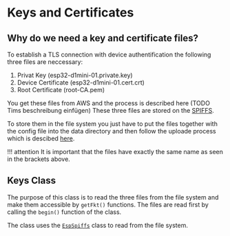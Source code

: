 # Keys and Certificates

## Why do we need a key and certificate files?

To establish a TLS connection with device authentification the following three files are neccessary:

1. Privat Key (esp32-d1mini-01.private.key)
2. Device Certificate (esp32-d1mini-01.cert.crt)
3. Root Certificate (root-CA.pem)

You get these files from AWS and the process is described here (TODO Tims beschreibung einfügen)
These three files are stored on the [SPIFFS](esp_spiffs.md). 

To store them in the file system you just have to put the files together with the config file into the data directory and then follow the uploade process which is descibed [here](esp_spiffs.md). 

!!! attention
    It is important that the files have exactly the same name as seen in the brackets above.


## Keys Class

The purpose of this class is to read the three files from the file system and make them accessible by ``getFkt()`` functions. The files are read first by calling the ``begin()`` function of the class.

The class uses the [``EspSpiffs``](esp_spiffs.md) class to read from the file system.
